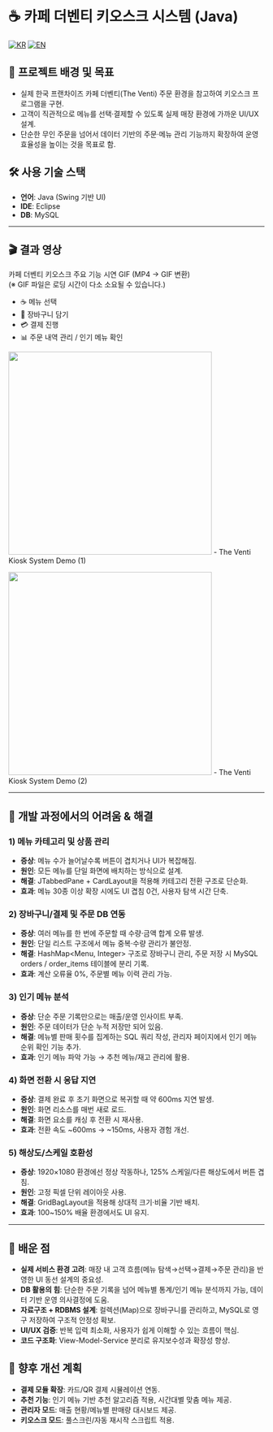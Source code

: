 # ☕ 카페 더벤티 키오스크 시스템 (Java)

[![KR](https://img.shields.io/badge/README-한국어-blue)](./README.theventi.ko.md)
[![EN](https://img.shields.io/badge/README-English-red)](./README.theventi.md)

## 📖 프로젝트 배경 및 목표
- 실제 한국 프랜차이즈 카페 더벤티(The Venti) 주문 환경을 참고하여 키오스크 프로그램을 구현.
- 고객이 직관적으로 메뉴를 선택·결제할 수 있도록 실제 매장 환경에 가까운 UI/UX 설계.
- 단순한 무인 주문을 넘어서 데이터 기반의 주문·메뉴 관리 기능까지 확장하여 운영 효율성을 높이는 것을 목표로 함.

## 🛠 사용 기술 스택

- **언어**: Java (Swing 기반 UI)
- **IDE**: Eclipse
- **DB**: MySQL

---

## 🎬 결과 영상

카페 더벤티 키오스크 주요 기능 시연 GIF (MP4 → GIF 변환)  
(※ GIF 파일은 로딩 시간이 다소 소요될 수 있습니다.)
- ☕ 메뉴 선택
- 🛒 장바구니 담기
- 💳 결제 진행
- 📊 주문 내역 관리 / 인기 메뉴 확인

<img src = "https://github.com/user-attachments/assets/b4331c95-546b-42c8-97c2-d525a2504c5b" width = "400"/> - The Venti Kiosk System Demo (1)<br>

<img src = "https://github.com/user-attachments/assets/bfbf5b79-cb6b-468a-99f9-b8caa698a51d" width = "400"/> - The Venti Kiosk System Demo (2)

---

## 🧭 개발 과정에서의 어려움 & 해결

### 1) 메뉴 카테고리 및 상품 관리
- **증상**: 메뉴 수가 늘어날수록 버튼이 겹치거나 UI가 복잡해짐.
- **원인**: 모든 메뉴를 단일 화면에 배치하는 방식으로 설계.
- **해결**: JTabbedPane + CardLayout을 적용해 카테고리 전환 구조로 단순화.
- **효과**: 메뉴 30종 이상 확장 시에도 UI 겹침 0건, 사용자 탐색 시간 단축.

### 2) 장바구니/결제 및 주문 DB 연동
- **증상**: 여러 메뉴를 한 번에 주문할 때 수량·금액 합계 오류 발생.
- **원인**: 단일 리스트 구조에서 메뉴 중복·수량 관리가 불안정.
- **해결**: HashMap<Menu, Integer> 구조로 장바구니 관리, 주문 저장 시 MySQL orders / order_items 테이블에 분리 기록.
- **효과**: 계산 오류율 0%, 주문별 메뉴 이력 관리 가능.

### 3) 인기 메뉴 분석
- **증상**: 단순 주문 기록만으로는 매출/운영 인사이트 부족.
- **원인**: 주문 데이터가 단순 누적 저장만 되어 있음.
- **해결**: 메뉴별 판매 횟수를 집계하는 SQL 쿼리 작성, 관리자 페이지에서 인기 메뉴 순위 확인 기능 추가.
- **효과**: 인기 메뉴 파악 가능 → 추천 메뉴/재고 관리에 활용.

### 4) 화면 전환 시 응답 지연
- **증상**: 결제 완료 후 초기 화면으로 복귀할 때 약 600ms 지연 발생.
- **원인**: 화면 리소스를 매번 새로 로드.
- **해결**: 화면 요소를 캐싱 후 전환 시 재사용.
- **효과**: 전환 속도 ~600ms → ~150ms, 사용자 경험 개선.

### 5) 해상도/스케일 호환성
- **증상**: 1920×1080 환경에선 정상 작동하나, 125% 스케일/다른 해상도에서 버튼 겹침.
- **원인**: 고정 픽셀 단위 레이아웃 사용.
- **해결**: GridBagLayout을 적용해 상대적 크기·비율 기반 배치.
- **효과**: 100~150% 배율 환경에서도 UI 유지.

---

## 📝 배운 점

- **실제 서비스 환경 고려**: 매장 내 고객 흐름(메뉴 탐색→선택→결제→주문 관리)을 반영한 UI 동선 설계의 중요성.
- **DB 활용의 힘**: 단순한 주문 기록을 넘어 메뉴별 통계/인기 메뉴 분석까지 가능, 데이터 기반 운영 의사결정에 도움.
- **자료구조 + RDBMS 설계**: 컬렉션(Map)으로 장바구니를 관리하고, MySQL로 영구 저장하여 구조적 안정성 확보.
- **UI/UX 검증**: 반복 입력 최소화, 사용자가 쉽게 이해할 수 있는 흐름이 핵심.
- **코드 구조화**: View-Model-Service 분리로 유지보수성과 확장성 향상.

## 🚀 향후 개선 계획

- **결제 모듈 확장**: 카드/QR 결제 시뮬레이션 연동.
- **추천 기능**: 인기 메뉴 기반 추천 알고리즘 적용, 시간대별 맞춤 메뉴 제공.
- **관리자 모드**: 매출 현황/메뉴별 판매량 대시보드 제공.
- **키오스크 모드**: 풀스크린/자동 재시작 스크립트 적용.
